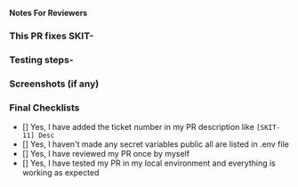 **Notes For Reviewers**

### This PR fixes SKIT-

### Testing steps-

### Screenshots (if any)

### Final Checklists

- [] Yes, I have added the ticket number in my PR description like `[SKIT-11] Desc`
- [] Yes, I haven't made any secret variables public all are listed in .env file
- [] Yes, I have reviewed my PR once by myself
- [] Yes, I have tested my PR in my local environment and everything is working as expected